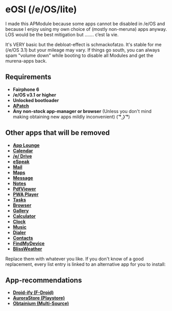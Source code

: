 # eOSl (/e/OS/lite)
I made this APModule because some apps cannot be disabled in /e/OS and because I enjoy using my own choice of (mostly non-meruna) apps anyway. LOS would be the best mitigation but ....... c’est la vie.

It's VERY basic but the debloat-effect is schmackofatzo. It's stable for me (/e/OS 3.1) but your mileage may vary. If things go south, you can always spam "volume down" while booting to disable all Modules and get the murena-apps back.

## Requirements
- **Fairphone 6**
- **/e/OS v3.1 or higher**
- **Unlocked bootloader**
- **[APatch](https://github.com/bmax121/APatch)**
- **Any non-stock app-manager or browser** (Unless you don't mind making obtaining new apps mildly inconvenient) ( ͡° ͜ʖ ͡°)

## Other apps that will be removed
- **[App Lounge](https://github.com/Droid-ify/client)**
- **[Calendar](https://f-droid.org/packages/org.fossify.calendar)**
- **[/e/ Drive](https://f-droid.org/de/packages/com.github.catfriend1.syncthingandroid)**
- **[eSpeak](https://f-droid.org/de/packages/org.woheller69.ttsengine)**
- **[Mail](https://f-droid.org/de/packages/net.thunderbird.android)**
- **[Maps](https://f-droid.org/packages/app.comaps.fdroid)**
- **[Message](https://f-droid.org/packages/org.fossify.messages)**
- **[Notes](https://f-droid.org/packages/org.fossify.notes)**
- **[PdfViewer](https://fdroid.link/#https://www.cromite.org/fdroid/repo?fingerprint=49F37E74DEE483DCA2B991334FB5A0200787430D0B5F9A783DD5F13695E9517)**
- **[PWA Player](https://fdroid.link/#https://www.cromite.org/fdroid/repo?fingerprint=49F37E74DEE483DCA2B991334FB5A0200787430D0B5F9A783DD5F13695E9517)**
- **[Tasks](https://f-droid.org/packages/at.techbee.jtx)**
- **[Browser](https://fdroid.link/#https://www.cromite.org/fdroid/repo?fingerprint=49F37E74DEE483DCA2B991334FB5A0200787430D0B5F9A783DD5F13695E9517)**
- **[Gallery](https://f-droid.org/packages/org.fossify.gallery)**
- **[Calculator](https://f-droid.org/packages/org.fossify.math)**
- **[Clock](https://f-droid.org/packages/org.fossify.clock)**
- **[Music](https://f-droid.org/packages/org.oxycblt.auxio)**
- **[Dialer](https://f-droid.org/packages/org.fossify.phone)**
- **[Contacts](https://f-droid.org/packages/org.fossify.contacts)**
- **[FindMyDevice](https://f-droid.orgpackages/de.nulide.findmydevice)**
- **[BlissWeather](https://f-droid.org/packages/org.breezyweather)**

Replace them with whatever you like. If you don't know of a good replacement, every list entry is linked to an alternative app for you to install:

## App-recommendations
- **[Droid-ify (F-Droid)](https://github.com/Droid-ify/client)**
- **[AuroraStore (Playstore)](https://github.com/whyorean/AuroraStore)**
- **[Obtainium (Multi-Source)](https://github.com/ImranR98/Obtainium)**